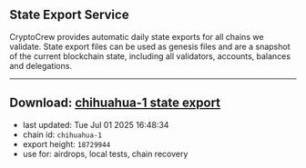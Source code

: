 ## State Export Service
CryptoCrew provides automatic daily state exports for all chains we validate. State export files can be used as genesis files and are a snapshot of the current blockchain state, including all validators, accounts, balances and delegations.

---
**Download: [chihuahua-1 state export](https://dl-eu2.ccvalidators.com/SERVICE/chihuahua/chihuahua-1_export_18729944.json)**
---

- last updated: Tue Jul 01 2025 16:48:34
- chain id: `chihuahua-1`
- export height: `18729944`
- use for: airdrops, local tests, chain recovery

